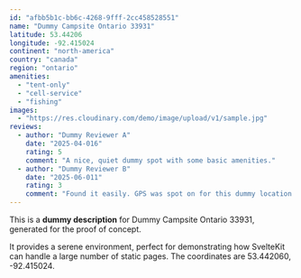 ```yaml
---
id: "afbb5b1c-bb6c-4268-9fff-2cc458528551"
name: "Dummy Campsite Ontario 33931"
latitude: 53.44206
longitude: -92.415024
continent: "north-america"
country: "canada"
region: "ontario"
amenities:
  - "tent-only"
  - "cell-service"
  - "fishing"
images:
  - "https://res.cloudinary.com/demo/image/upload/v1/sample.jpg"
reviews:
  - author: "Dummy Reviewer A"
    date: "2025-04-016"
    rating: 5
    comment: "A nice, quiet dummy spot with some basic amenities."
  - author: "Dummy Reviewer B"
    date: "2025-06-011"
    rating: 3
    comment: "Found it easily. GPS was spot on for this dummy location."
---
```


This is a **dummy description** for Dummy Campsite Ontario 33931, generated for the proof of concept.

It provides a serene environment, perfect for demonstrating how SvelteKit can handle a large number of static pages. The coordinates are 53.442060, -92.415024.
